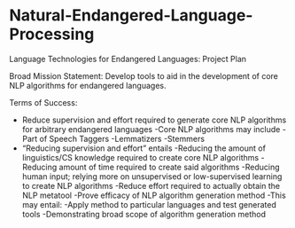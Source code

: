 # Natural-Endangered-Language-Processing

Language Technologies for Endangered Languages: Project Plan

Broad Mission Statement: Develop tools to aid in the development of core NLP algorithms for endangered languages.

Terms of Success:
- Reduce supervision and effort required to generate core NLP algorithms for arbitrary endangered languages
  -Core NLP algorithms may include
    -Part of Speech Taggers
    -Lemmatizers
    -Stemmers
- “Reducing supervision and effort” entails
 -Reducing the amount of linguistics/CS knowledge required to create core NLP algorithms
 -Reducing amount of time required to create said algorithms
 -Reducing human input; relying more on unsupervised or low-supervised learning to create NLP algorithms
 -Reduce effort required to actually obtain the NLP metatool
 -Prove efficacy of NLP algorithm generation method
  -This may entail:
  -Apply method to particular languages and test generated tools
  -Demonstrating broad scope of algorithm generation method
